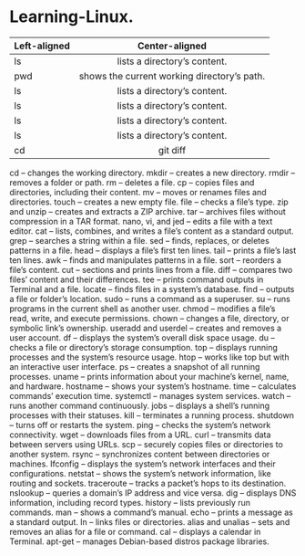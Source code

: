 # Learning-Linux.
| Left-aligned | Center-aligned |
| :---         |     :---:      | 
| ls  |  lists a directory’s content.  | 
| pwd   |  shows the current working directory’s path. |
| ls  |  lists a directory’s content.  | 
| ls  |  lists a directory’s content.  | 
| ls  |  lists a directory’s content.  | 
| ls  |  lists a directory’s content.  | 
| cd    | git diff       |

cd – changes the working directory.
mkdir – creates a new directory.
rmdir – removes a folder or path.
rm – deletes a file.
cp – copies files and directories, including their content.
mv – moves or renames files and directories.
touch – creates a new empty file.
file – checks a file’s type.
zip and unzip – creates and extracts a ZIP archive.
tar – archives files without compression in a TAR format.
nano, vi, and jed – edits a file with a text editor.
cat – lists, combines, and writes a file’s content as a standard output.
grep – searches a string within a file.
sed – finds, replaces, or deletes patterns in a file.
head – displays a file’s first ten lines.
tail – prints a file’s last ten lines.
awk – finds and manipulates patterns in a file.
sort – reorders a file’s content.
cut – sections and prints lines from a file.
diff – compares two files’ content and their differences.
tee – prints command outputs in Terminal and a file.
locate – finds files in a system’s database.
find – outputs a file or folder’s location.
sudo – runs a command as a superuser.
su – runs programs in the current shell as another user.
chmod – modifies a file’s read, write, and execute permissions.
chown – changes a file, directory, or symbolic link’s ownership.
useradd and userdel – creates and removes a user account.
df – displays the system’s overall disk space usage.
du – checks a file or directory’s storage consumption.
top – displays running processes and the system’s resource usage.
htop – works like top but with an interactive user interface.
ps – creates a snapshot of all running processes.
uname – prints information about your machine’s kernel, name, and hardware.
hostname – shows your system’s hostname.
time – calculates commands’ execution time.
systemctl – manages system services.
watch – runs another command continuously.
jobs – displays a shell’s running processes with their statuses.
kill – terminates a running process.
shutdown – turns off or restarts the system.
ping – checks the system’s network connectivity.
wget – downloads files from a URL.
curl – transmits data between servers using URLs.
scp – securely copies files or directories to another system.
rsync – synchronizes content between directories or machines.
Ifconfig – displays the system’s network interfaces and their configurations.
netstat – shows the system’s network information, like routing and sockets.
traceroute – tracks a packet’s hops to its destination.
nslookup – queries a domain’s IP address and vice versa.
dig – displays DNS information, including record types.
history – lists previously run commands.
man – shows a command’s manual.
echo – prints a message as a standard output.
ln – links files or directories.
alias and unalias – sets and removes an alias for a file or command.
cal – displays a calendar in Terminal.
apt-get – manages Debian-based distros package libraries.
